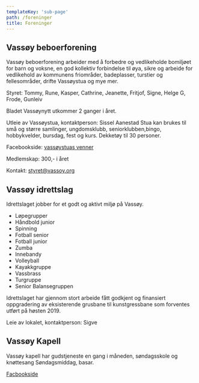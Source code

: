 ```yaml
---
templateKey: 'sub-page'
path: /foreninger
title: Foreninger
---
```

## Vassøy beboerforening

Vassøy beboerforening arbeider med å forbedre og vedlikeholde bomiljøet for barn og voksne, en god kollektiv forbindelse til øya, sikre og arbeide for vedlikehold av kommunens friområder, badeplasser, turstier og fellesområder, drifte Vassøystua og mye mer.

Styret: Tommy, Rune, Kasper, Cathrine, Jeanette, Fritjof, Signe, Helge G, Frode, Gunleiv

Bladet Vassøynytt utkommer 2 ganger i året.

Utleie av Vassøystua, kontaktperson: Sissel Aanestad
Stua kan brukes til små og større samlinger, ungdomsklubb, seniorklubben,bingo, hobbykvelder, bursdag, fest og kurs. Dekketøy til 30 personer.

Facebookside: [vassøystuas venner](https://www.facebook.com/groups/293240757368328/)

Medlemskap: 300,- i året

Kontakt: [styret@vassoy.org](mailto:styret@vassoy.org)

## Vassøy idrettslag

Idrettslaget jobber for et godt og aktivt miljø på Vassøy.

- Løpegrupper
- Håndbold junior
- Spinning
- Fotball senior
- Fotball junior
- Zumba
- Innebandy
- Volleyball
- Kayakkgruppe
- Vassbrass
- Turgruppe
- Senior Balansegruppen

Idrettslaget har gjennom stort arbeide fått godkjent og finansiert oppgradering av eksisterende grusbane til kunstgressbane som forventes utført på høsten 2019.

Leie av lokalet, kontaktperson: Sigve

## Vassøy Kapell

Vassøy kapell har gudstjeneste en gang i måneden, søndagsskole og knøttesang
Søndagsmiddag, basar.

[Facbookside](https://www.facebook.com/Vassoybedehus/)

